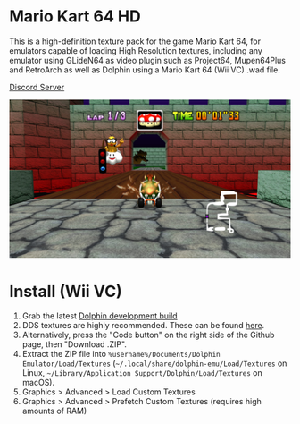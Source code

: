 # Mario Kart 64 HD

This is a high-definition texture pack for the game Mario Kart 64, for emulators capable of loading High Resolution textures, including any emulator using GLideN64 as video plugin such as Project64, Mupen64Plus and RetroArch as well as Dolphin using a Mario Kart 64 (Wii VC) .wad file.

[Discord Server](https://discord.gg/Wva8Rwf)

![](/mk64-reloaded-dolphin.jpg)

# Install (Wii VC)
1. Grab the latest [Dolphin development build](https://dolphin-emu.org/download/)
2. DDS textures are highly recommended. These can be found [here](https://evilgames.eu/texture-packs/mario-kart-64-hd.htm).
3. Alternatively, press the "Code button" on the right side of the Github page, then "Download .ZIP".
4. Extract the ZIP file into `%username%/Documents/Dolphin Emulator/Load/Textures` (`~/.local/share/dolphin-emu/Load/Textures` on Linux, `~/Library/Application Support/Dolphin/Load/Textures` on macOS).
5. Graphics > Advanced > Load Custom Textures
6. Graphics > Advanced > Prefetch Custom Textures (requires high amounts of RAM)
